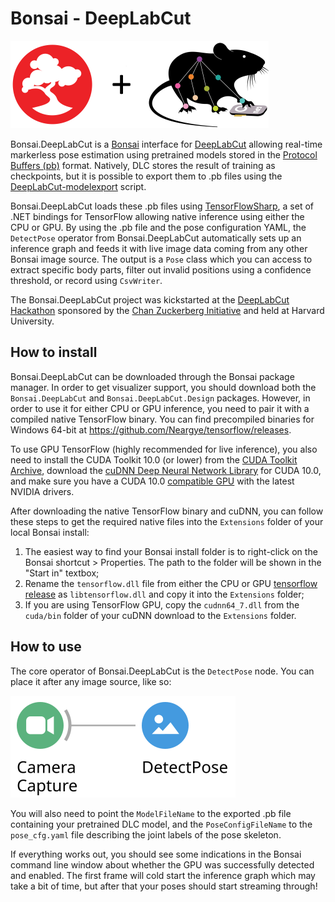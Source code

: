 # Bonsai - DeepLabCut
![logo](Resources/bonsai-dlc.png)

Bonsai.DeepLabCut is a [Bonsai](https://bonsai-rx.org/) interface for [DeepLabCut](https://www.mousemotorlab.org/deeplabcut) allowing real-time markerless pose estimation using pretrained models stored in the [Protocol Buffers (pb)](https://developers.google.com/protocol-buffers/) format. Natively, DLC stores the result of training as checkpoints, but it is possible to export them to .pb files using the [DeepLabCut-modelexport](https://github.com/AlexEMG/DeepLabCut-modelexport) script.

Bonsai.DeepLabCut loads these .pb files using [TensorFlowSharp](https://github.com/migueldeicaza/TensorFlowSharp), a set of .NET bindings for TensorFlow allowing native inference using either the CPU or GPU. By using the .pb file and the pose configuration YAML, the `DetectPose` operator from Bonsai.DeepLabCut automatically sets up an inference graph and feeds it with live image data coming from any other Bonsai image source. The output is a `Pose` class which you can access to extract specific body parts, filter out invalid positions using a confidence threshold, or record using `CsvWriter`.

The Bonsai.DeepLabCut project was kickstarted at the [DeepLabCut Hackathon](https://www.mousemotorlab.org/workshops) sponsored by the [Chan Zuckerberg Initiative](https://chanzuckerberg.com/) and held at Harvard University.

## How to install

Bonsai.DeepLabCut can be downloaded through the Bonsai package manager. In order to get visualizer support, you should download both the `Bonsai.DeepLabCut` and `Bonsai.DeepLabCut.Design` packages. However, in order to use it for either CPU or GPU inference, you need to pair it with a compiled native TensorFlow binary. You can find precompiled binaries for Windows 64-bit at https://github.com/Neargye/tensorflow/releases.

To use GPU TensorFlow (highly recommended for live inference), you also need to install the CUDA Toolkit 10.0 (or lower) from the [CUDA Toolkit Archive](https://developer.nvidia.com/cuda-10.0-download-archive), download the [cuDNN Deep Neural Network Library](https://developer.nvidia.com/cudnn) for CUDA 10.0, and make sure you have a CUDA 10.0 [compatible GPU](https://docs.nvidia.com/deploy/cuda-compatibility/index.html#support-hardware) with the latest NVIDIA drivers.

After downloading the native TensorFlow binary and cuDNN, you can follow these steps to get the required native files into the `Extensions` folder of your local Bonsai install:

1. The easiest way to find your Bonsai install folder is to right-click on the Bonsai shortcut > Properties. The path to the folder will be shown in the "Start in" textbox;
2. Rename the `tensorflow.dll` file from either the CPU or GPU [tensorflow release](https://github.com/Neargye/tensorflow/releases) as `libtensorflow.dll` and copy it into the `Extensions` folder;
3. If you are using TensorFlow GPU, copy the `cudnn64_7.dll` from the `cuda/bin` folder of your cuDNN download to the `Extensions` folder.

## How to use

The core operator of Bonsai.DeepLabCut is the `DetectPose` node. You can place it after any image source, like so:

![detect-pose.svg](Resources/detect-pose.svg)

You will also need to point the `ModelFileName` to the exported .pb file containing your pretrained DLC model, and the `PoseConfigFileName` to the `pose_cfg.yaml` file describing the joint labels of the pose skeleton.

If everything works out, you should see some indications in the Bonsai command line window about whether the GPU was successfully detected and enabled. The first frame will cold start the inference graph which may take a bit of time, but after that your poses should start streaming through!
